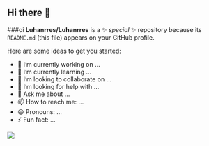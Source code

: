 ## Hi there 👋

###oi
**Luhanrres/Luhanrres** is a ✨ _special_ ✨ repository because its `README.md` (this file) appears on your GitHub profile.

Here are some ideas to get you started:

- 🔭 I’m currently working on ...
- 🌱 I’m currently learning ...
- 👯 I’m looking to collaborate on ...
- 🤔 I’m looking for help with ...
- 💬 Ask me about ...
- 📫 How to reach me: ...
- 😄 Pronouns: ...
- ⚡ Fun fact: ...

![]([https://www.justviral.net/32-text-messages-that-are-honestly-funnier-than-anything-youve-ever-been-sent/](https://c.tenor.com/DYzUq3uX1QgAAAAC/tenor.gif))

